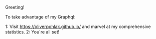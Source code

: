 Greeting!

To take advantage of my Graphql:

1: Visit https://oliverpohlak.github.io/ and marvel at my comprehensive statistics.
2: You're all set!